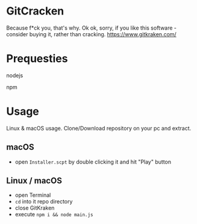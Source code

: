 # GitCracken
Because f*ck you, that's why. Ok ok, sorry, if you like this software - consider buying it, rather than cracking.
https://www.gitkraken.com/

# Prequesties
nodejs

npm

# Usage
Linux & macOS usage.
Clone/Download repository on your pc and extract.

## macOS
- open `Installer.scpt` by double clicking it and hit "Play" button

## Linux / macOS
- open Terminal
- `cd` into it repo directory
- close GitKraken
- execute `npm i && node main.js`
